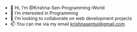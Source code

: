 - 👋 Hi, I’m @Krishna-Sen-Programming-World
- 👀 I’m interested in Programming
- 💞️ I’m looking to collaborate on web development projects
- 📫 You can me via my email krishnasentui@gmail.com

<!---
Krishna-Sen-Programming-World/Krishna-Sen-Programming-World is a ✨ special ✨ repository because its `README.md` (this file) appears on your GitHub profile.
You can click the Preview link to take a look at your changes.
--->
